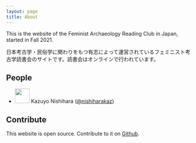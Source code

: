 ```yaml
---
layout: page
title: About
---
```


This is the website of the Feminist Archaeology Reading Club in Japan, started in Fall 2021.

日本考古学・民俗学に関わりをもつ有志によって運営されているフェミニスト考古学読書会のサイトです。読書会はオンラインで行われています。

## People

- <img src="https://pbs.twimg.com/profile_images/1317309851530194944/m4ChSZRh_200x200.jpg" height="40" style="display:inline-block;margin-bottom:-13px" /> Kazuyo Nishihara ([@nishiharakaz](https://twitter.com/nishiharakaz))

## Contribute

This website is open source. Contribute to it on [Github](https://github.com/nishikarch/feministarchaeologyjapan).
